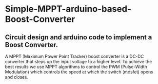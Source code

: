 # Simple-MPPT-arduino-based-Boost-Converter

## Circuit design and arduino code to implement a Boost Converter.

A MPPT (Maximum Power Point Tracker) boost converter is a DC-DC converter that steps up the input voltage to a higher level. To achieve the best results we use MPPT algorithms to control the PWM (Pulse-Width Modulation) which controls the speed at which the switch (mosfet) opens and closes.  
